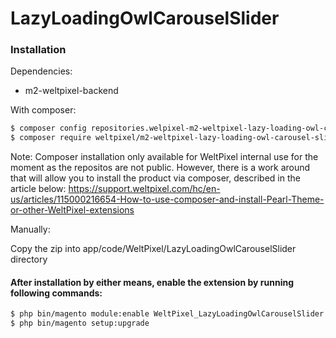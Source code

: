 # LazyLoadingOwlCarouselSlider

### Installation

Dependencies:
 - m2-weltpixel-backend

With composer:

```sh
$ composer config repositories.welpixel-m2-weltpixel-lazy-loading-owl-carousel-slider git git@github.com:rusdragos/LazyLoadingOwlCarouselSlider.git
$ composer require weltpixel/m2-weltpixel-lazy-loading-owl-carousel-slider:dev-master
```
Note: Composer installation only available for WeltPixel internal use for the moment as the repositos are not public. However, there is a work around that will allow you to install the product via composer, described in the article below: https://support.weltpixel.com/hc/en-us/articles/115000216654-How-to-use-composer-and-install-Pearl-Theme-or-other-WeltPixel-extensions


Manually:

Copy the zip into app/code/WeltPixel/LazyLoadingOwlCarouselSlider directory


#### After installation by either means, enable the extension by running following commands:

```sh
$ php bin/magento module:enable WeltPixel_LazyLoadingOwlCarouselSlider --clear-static-content
$ php bin/magento setup:upgrade
```
